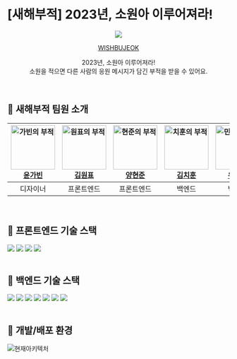 # [새해부적] 2023년, 소원아 이루어져라!

<div align=center><img src="https://cdn.discordapp.com/attachments/1044794430068101133/1066184308269785098/wishbujeok_thumbnail.png">
  
  <a href="https://wishbujeok.site" target="_blank">WISHBUJEOK </a>

2023년, 소원아 이루어져라! <br/>
소원을 적으면 다른 사람의 응원 메시지가 담긴 부적을 받을 수 있어요.

</div>

<br/>

## 🎇 새해부적 팀원 소개

<div align="center">

| <img src=https://kr.object.ncloudstorage.com/wishbujeokimg/wishbujeok-62.png alt="가빈의 부적" width="100"/><br/>[윤가빈](https://www.behance.net/gabinyun) | <img src=https://kr.object.ncloudstorage.com/wishbujeokimg/wishbujeok-34.png alt="원표의 부적" width="100"/><br/>[김원표](https://github.com/pitangland) | <img src=https://kr.object.ncloudstorage.com/wishbujeokimg/wishbujeok-14.png alt="현준의 부적" width="100"/><br/> [양현준](https://github.com/JadeHyun) | <img src=https://kr.object.ncloudstorage.com/wishbujeokimg/wishbujeok-96.png alt="치훈의 부적" width="100"/><br/> [김치훈](https://github.com/doolysmile) | <img src=https://kr.object.ncloudstorage.com/wishbujeokimg/wishbujeok-100.png alt="민식의 부적" width="100"/><br/> [우민식](https://github.com/woominsik) |
| :---------------------------------------------------------------------------------------------------------------------------------------------------------: | :------------------------------------------------------------------------------------------------------------------------------------------------------: | :-----------------------------------------------------------------------------------------------------------------------------------------------------: | :-------------------------------------------------------------------------------------------------------------------------------------------------------: | :-------------------------------------------------------------------------------------------------------------------------------------------------------: |
|                                                                          디자이너                                                                           |                                                                        프론트엔드                                                                        |                                                                       프론트엔드                                                                        |                                                                          백엔드                                                                           |                                                                          백엔드                                                                           |

<br>
</div>

## 🎇 프론트엔드 기술 스택

<div align=left> 
  <img src="https://img.shields.io/badge/react v18-61DAFB?style=for-the-badge&logo=react&logoColor=black"> 
  <img src="https://img.shields.io/badge/react router v6-CA4245?style=for-the-badge&logo=react router&logoColor=white"> 
  <img src="https://img.shields.io/badge/axios-5A29E4?style=for-the-badge&logo=axios&logoColor=white">
  <img src="https://img.shields.io/badge/styled components-DB7093?style=for-the-badge&logo=styled-components&logoColor=white">
</div>

<br/>

## 🎇 백엔드 기술 스택

<div align=left> 
    <img src="https://img.shields.io/badge/springboot-6DB33F?style=for-the-badge&logo=springboot&logoColor=white%22%3E">
    <img src="https://img.shields.io/badge/java-007396?style=for-the-badge&logo=java&logoColor=white%22%3E ">
  <img src="https://img.shields.io/badge/mysql-4479A1?style=for-the-badge&logo=mysql&logoColor=white">
  <img src="https://img.shields.io/badge/swagger-85EA2D?style=for-the-badge&logo=swagger&logoColor=white">
  <img src="https://img.shields.io/badge/docker-2496ED?style=for-the-badge&logo=docker&logoColor=white">
  <img src="https://img.shields.io/badge/githubactions-2088FF?style=for-the-badge&logo=githubactions&logoColor=white%22%3E">
  <img src="https://img.shields.io/badge/springsecurity-6DB33F?style=for-the-badge&logo=springsecurity&logoColor=white%22%3E">
</div>

<br />

## 🎇 개발/배포 환경

![현재아키텍처](https://cdn.discordapp.com/attachments/1044794430068101133/1066183315494809600/wishbujeok_architecture.png)
